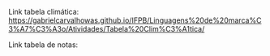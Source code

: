 Link tabela climática: https://gabrielcarvalhowas.github.io/IFPB/Linguagens%20de%20marca%C3%A7%C3%A3o/Atividades/Tabela%20Clim%C3%A1tica/

Link tabela de notas: 
